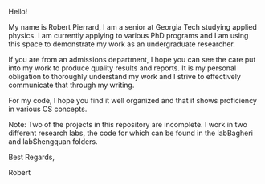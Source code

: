 Hello!

My name is Robert Pierrard, I am a senior at Georgia Tech studying applied physics. I am currently applying to various PhD programs and I am using this space to demonstrate my work as an undergraduate researcher.

If you are from an admissions department, I hope you can see the care put into my work to produce quality results and reports. It is my personal obligation to thoroughly understand my work and I strive to effectively communicate that through my writing.

For my code, I hope you find it well organized and that it shows proficiency in various CS concepts.

Note: Two of the projects in this repository are incomplete. I work in two different research labs, the code for which can be found in the labBagheri and labShengquan folders.

Best Regards,

Robert
